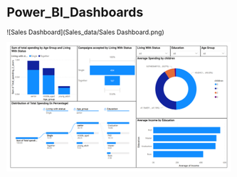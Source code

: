 # Power_BI_Dashboards


![Sales Dashboard](Sales_data/Sales Dashboard.png)

![Segmentation Dashboard](Segmentation_analysis/Dashboard.png)
